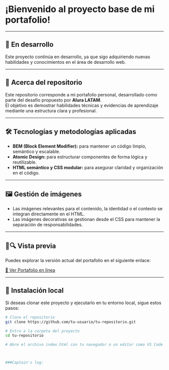 # ¡Bienvenido al proyecto base de mi portafolio!

---

## 🚧 En desarrollo

Este proyecto continúa en desarrollo, ya que sigo adquiriendo nuevas habilidades y conocimientos en el área de desarrollo web.

---

## 📂 Acerca del repositorio

Este repositorio corresponde a mi portafolio personal, desarrollado como parte del desafío propuesto por **Alura LATAM**.  
El objetivo es demostrar habilidades técnicas y evidencias de aprendizaje mediante una estructura clara y profesional.

---

## 🛠️ Tecnologías y metodologías aplicadas

- **BEM (Block Element Modifier):** para mantener un código limpio, semántico y escalable.  
- **Atomic Design:** para estructurar componentes de forma lógica y reutilizable.  
- **HTML semántico y CSS modular:** para asegurar claridad y organización en el código.

---

## 🖼️ Gestión de imágenes

- Las imágenes relevantes para el contenido, la identidad o el contexto se integran directamente en el HTML.  
- Las imágenes decorativas se gestionan desde el CSS para mantener la separación de responsabilidades.

---

## 📌🔍 Vista previa

Puedes explorar la versión actual del portafolio en el siguiente enlace:

[🔗 Ver Portafolio en línea](https://leonardofmr.github.io/Curso-de-Practicando-Front-End-Challenge-Portafolio/)


---

## 🧪 Instalación local

Si deseas clonar este proyecto y ejecutarlo en tu entorno local, sigue estos pasos:

```bash
# Clona el repositorio
git clone https://github.com/tu-usuario/tu-repositorio.git

# Entra a la carpeta del proyecto
cd tu-repositorio

# Abre el archivo index.html con tu navegador o un editor como VS Code



###Captain's log: 